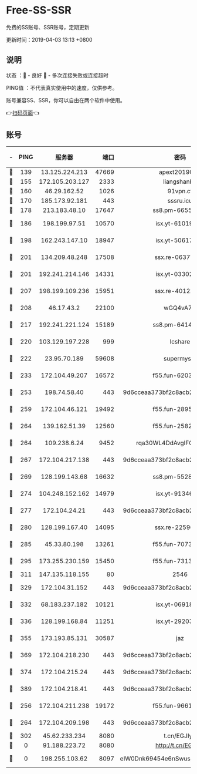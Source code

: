 # Free-SS-SSR

免费的SS账号、SSR账号，定期更新

更新时间：2019-04-03 13:13 +0800

## 说明

状态     ：🙂 - 良好 🙁 - 多次连接失败或连接超时

PING值   ：不代表真实使用中的速度，仅供参考。

账号兼容SS、SSR，你可以自由在两个软件中使用。

👉[扫码页面](https://liesauer.github.io/Free-SS-SSR/)👈

## 账号

|-|PING|服务器|端口|密码|加密方式|区域|
|:----:|:----:|:-----:|-----:|:----:|:----:|:----:|
|🙂|139|13.125.224.213|47669|apext2019001|chacha20|KR|
|🙂|155|172.105.203.127|2333|liangshanbo|chacha20|JP|
|🙂|160|46.29.162.52|1026|91vpn.cf|rc4-md5|RU|
|🙂|170|185.173.92.181|443|sssru.icu|rc4-md5|RU|
|🙂|178|213.183.48.10|17647|ss8.pm-66557674|rc4-md5|RU|
|🙂|186|198.199.97.51|10570|isx.yt-61019132|aes-256-cfb|US|
|🙂|198|162.243.147.10|18947|isx.yt-50617659|aes-256-cfb|US|
|🙂|201|134.209.48.248|17508|ssx.re-06377061|aes-256-cfb|US|
|🙂|201|192.241.214.146|14331|isx.yt-03302114|aes-256-cfb|US|
|🙂|207|198.199.109.236|15951|ssx.re-40122828|aes-256-cfb|US|
|🙂|208|46.17.43.2|22100|wGQ4vA7D|aes-256-gcm|RU|
|🙂|217|192.241.221.124|15189|ss8.pm-64148140|aes-256-cfb|US|
|🙂|220|103.129.197.228|999|lcshare|aes-256-cfb|US|
|🙂|222|23.95.70.189|59608|supermyssr|chacha20-ietf|US|
|🙂|233|172.104.49.207|16572|f55.fun-62039376|aes-256-cfb|SG|
|🙂|253|198.74.58.40|443|9d6cceaa373bf2c8acb22e60b6a58be6|aes-256-cfb|US|
|🙂|259|172.104.46.121|19492|f55.fun-28953423|aes-256-cfb|SG|
|🙂|264|139.162.51.39|12560|f55.fun-25829930|aes-256-cfb|SG|
|🙂|264|109.238.6.24|9452|rqa30WL4DdAvgIFG6Fs3znzTa|aes-256-cfb|FR|
|🙂|267|172.104.217.138|443|9d6cceaa373bf2c8acb22e60b6a58be6|aes-256-cfb|US|
|🙂|269|128.199.143.68|16632|ss8.pm-55286223|aes-256-cfb|SG|
|🙂|274|104.248.152.162|14979|isx.yt-91346300|aes-256-cfb|SG|
|🙂|277|172.104.24.21|443|9d6cceaa373bf2c8acb22e60b6a58be6|aes-256-cfb|US|
|🙂|280|128.199.167.40|14095|ssx.re-22596370|aes-256-cfb|SG|
|🙂|285|45.33.80.198|13261|f55.fun-70732084|aes-256-cfb|US|
|🙂|295|173.255.230.159|15450|f55.fun-73133420|aes-256-cfb|US|
|🙂|311|147.135.118.155|80|2546|chacha20|US|
|🙂|329|172.104.31.152|443|9d6cceaa373bf2c8acb22e60b6a58be6|aes-256-cfb|US|
|🙂|332|68.183.237.182|10121|isx.yt-06918011|aes-256-cfb|SG|
|🙂|336|128.199.168.84|11251|isx.yt-29203965|aes-256-cfb|SG|
|🙂|355|173.193.85.131|30587|jaz|aes-256-cfb|US|
|🙂|369|172.104.218.230|443|9d6cceaa373bf2c8acb22e60b6a58be6|aes-256-cfb|US|
|🙂|374|172.104.215.24|443|9d6cceaa373bf2c8acb22e60b6a58be6|aes-256-cfb|US|
|🙂|389|172.104.218.41|443|9d6cceaa373bf2c8acb22e60b6a58be6|aes-256-cfb|US|
|🙂|256|172.104.211.238|19172|f55.fun-96617780|aes-256-cfb|US|
|🙂|264|172.104.209.198|443|9d6cceaa373bf2c8acb22e60b6a58be6|aes-256-cfb|US|
|🙂|302|45.62.233.234|8080|t.cn/EGJIyrl|rc4-md5|CA|
|🙁|0|91.188.223.72|8080|http://t.cn/EGJIyrl|rc4-md5|RU|
|🙁|0|198.255.103.62|8097|eIW0Dnk69454e6nSwuspv9DmS201tQ0D|aes-256-cfb|US|
